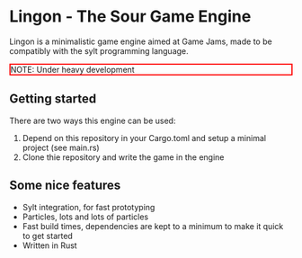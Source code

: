 # Lingon - The Sour Game Engine
Lingon is a minimalistic game engine aimed at Game Jams, made to be compatibly
with the sylt programming language.

<div style="border:2px solid red; margin-left: auto; margin-right: auto;">
    NOTE: Under heavy development
</div>

## Getting started
There are two ways this engine can be used:
1. Depend on this repository in your Cargo.toml and setup a minimal project (see main.rs) 
2. Clone thie repository and write the game in the engine

## Some nice features
 - Sylt integration, for fast prototyping
 - Particles, lots and lots of particles
 - Fast build times, dependencies are kept to a minimum to make it quick to get started
 - Written in Rust
